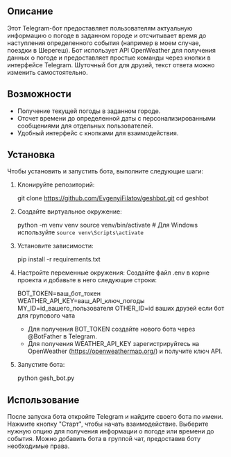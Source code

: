 ## Описание

Этот Telegram-бот предоставляет пользователям актуальную информацию о погоде в заданном городе и отсчитывает время до наступления определенного события (например в моем случае, поездки в Шерегеш). Бот использует API OpenWeather для получения данных о погоде и предоставляет простые команды через кнопки в интерфейсе Telegram. Шуточный бот для друзей, текст ответа можно изменить самостоятельно.

## Возможности

- Получение текущей погоды в заданном городе.
- Отсчет времени до определенной даты с персонализированными сообщениями для отдельных пользователей.
- Удобный интерфейс с кнопками для взаимодействия.

## Установка

Чтобы установить и запустить бота, выполните следующие шаги:

1. Клонируйте репозиторий:
   
   git clone https://github.com/EvgenyiFilatov/geshbot.git
   cd geshbot
   

2. Создайте виртуальное окружение:
   
   python -m venv venv
   source venv/bin/activate  # Для Windows используйте `source venv\Scripts\activate`
   

3. Установите зависимости:
   
   pip install -r requirements.txt
   

4. Настройте переменные окружения:
   Создайте файл .env в корне проекта и добавьте в него следующие строки:
   
   BOT_TOKEN=ваш_бот_токен
   WEATHER_API_KEY=ваш_API_ключ_погоды
   MY_ID=id_вашего_пользователя
   OTHER_ID=id ваших друзей если бот для групового чата
   
   - Для получения BOT_TOKEN создайте нового бота через @BotFather в Telegram.
   - Для получения WEATHER_API_KEY зарегистрируйтесь на OpenWeather (https://openweathermap.org/) и получите ключ API.

5. Запустите бота:
   
   python gesh_bot.py
   

## Использование

После запуска бота откройте Telegram и найдите своего бота по имени. Нажмите кнопку "Старт", чтобы начать взаимодействие. Выберите нужную опцию для получения информации о погоде или времени до события. Можно добавить бота в группой чат, предоставив боту необходимые права.
